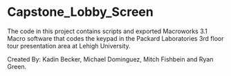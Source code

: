 # Capstone_Lobby_Screen

The code in this project contains scripts and exported Macroworks 3.1 Macro software that codes the keypad in the Packard Laboratories 3rd floor tour presentation area at Lehigh University.

Created By: Kadin Becker, Michael Dominguez, Mitch Fishbein and Ryan Green.
